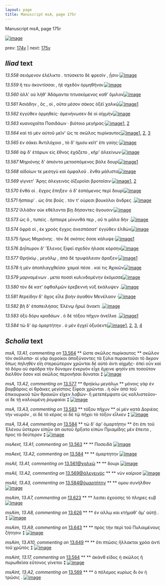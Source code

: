 ```yaml
---
layout: page
title: Manuscript msA, page 175r
---
```


Manuscript msA, page 175r

[![image](http://www.homermultitext.org/iipsrv?OBJ=IIP,1.0&FIF=/project/homer/pyramidal/deepzoom/hmt/vaimg/2017a/VA175RN_0346.tif&WID=100&CVT=JPEG)](http://www.homermultitext.org/ict2/?urn=urn:cite2:hmt:vaimg.2017a:VA175RN_0346)

prev:  [174v](../174v) | next:  [175v](../175v)

## *Iliad* text

*13.558* <a id="13.558"/> σειόμενον ἐλέλικτο . τιτύσκετο δὲ φρεσὶν , ᾗσιν·[![image](http://www.homermultitext.org/iipsrv?OBJ=IIP,1.0&FIF=/project/homer/pyramidal/deepzoom/hmt/vaimg/2017a/VA175RN_0346.tif&RGN=0.182,0.2231,0.454,0.0323&WID=1000&CVT=JPEG)](http://www.homermultitext.org/ict2/?urn=urn:cite2:hmt:vaimg.2017a:VA175RN_0346@0.182,0.2231,0.454,0.0323)

*13.559* <a id="13.559"/> ἤ τευ ἀκοντίσσαι , ἠὲ σχεδὸν ὁρμηθῆναι·[![image](http://www.homermultitext.org/iipsrv?OBJ=IIP,1.0&FIF=/project/homer/pyramidal/deepzoom/hmt/vaimg/2017a/VA175RN_0346.tif&RGN=0.181,0.2404,0.454,0.0323&WID=1000&CVT=JPEG)](http://www.homermultitext.org/ict2/?urn=urn:cite2:hmt:vaimg.2017a:VA175RN_0346@0.181,0.2404,0.454,0.0323)

*13.560* <a id="13.560"/> ἀλλ' οὐ λῆθ' Ἀδάμαντα τιτυσκόμενος καθ' ὅμιλον[![image](http://www.homermultitext.org/iipsrv?OBJ=IIP,1.0&FIF=/project/homer/pyramidal/deepzoom/hmt/vaimg/2017a/VA175RN_0346.tif&RGN=0.182,0.2577,0.454,0.0323&WID=1000&CVT=JPEG)](http://www.homermultitext.org/ict2/?urn=urn:cite2:hmt:vaimg.2017a:VA175RN_0346@0.182,0.2577,0.454,0.0323)

*13.561* <a id="13.561"/> Ἀσιάδην , ὅς , οἱ , οῦτα μέσον σάκος ὀξέϊ χαλκῷ[![image](http://www.homermultitext.org/iipsrv?OBJ=IIP,1.0&FIF=/project/homer/pyramidal/deepzoom/hmt/vaimg/2017a/VA175RN_0346.tif&RGN=0.181,0.2787,0.454,0.0323&WID=1000&CVT=JPEG)](http://www.homermultitext.org/ict2/?urn=urn:cite2:hmt:vaimg.2017a:VA175RN_0346@0.181,0.2787,0.454,0.0323)[1](#msAil_13.A1)

*13.562* <a id="13.562"/> ἐγγύθεν ὁρμηθείς· ἀμενήνωσεν δέ οἱ αἰχμὴν[![image](http://www.homermultitext.org/iipsrv?OBJ=IIP,1.0&FIF=/project/homer/pyramidal/deepzoom/hmt/vaimg/2017a/VA175RN_0346.tif&RGN=0.181,0.2975,0.454,0.0323&WID=1000&CVT=JPEG)](http://www.homermultitext.org/ict2/?urn=urn:cite2:hmt:vaimg.2017a:VA175RN_0346@0.181,0.2975,0.454,0.0323)

*13.563* <a id="13.563"/> κυανοχαῖτα Ποσιδάων · βιότοιο μεγήρας·[![image](http://www.homermultitext.org/iipsrv?OBJ=IIP,1.0&FIF=/project/homer/pyramidal/deepzoom/hmt/vaimg/2017a/VA175RN_0346.tif&RGN=0.178,0.3178,0.454,0.0323&WID=1000&CVT=JPEG)](http://www.homermultitext.org/ict2/?urn=urn:cite2:hmt:vaimg.2017a:VA175RN_0346@0.178,0.3178,0.454,0.0323)[1](#msAext_13.A1), [2](#msAim_13.A1)

*13.564* <a id="13.564"/> καὶ τὸ μὲν αὐτοῦ μεῖν' ὥς τε σκῶλος πυρίκαυτος[![image](http://www.homermultitext.org/iipsrv?OBJ=IIP,1.0&FIF=/project/homer/pyramidal/deepzoom/hmt/vaimg/2017a/VA175RN_0346.tif&RGN=0.178,0.3351,0.454,0.0323&WID=1000&CVT=JPEG)](http://www.homermultitext.org/ict2/?urn=urn:cite2:hmt:vaimg.2017a:VA175RN_0346@0.178,0.3351,0.454,0.0323)[1](#msA_13.A1), [2](#msAim_13.A2), [3](#msAint_13.17)

*13.565* <a id="13.565"/> ἐν σάκει Ἀντιλόχοιο , τὸ δ' ήμισυ κεῖτ' ἐπι γαίης·[![image](http://www.homermultitext.org/iipsrv?OBJ=IIP,1.0&FIF=/project/homer/pyramidal/deepzoom/hmt/vaimg/2017a/VA175RN_0346.tif&RGN=0.182,0.3561,0.435,0.0263&WID=1000&CVT=JPEG)](http://www.homermultitext.org/ict2/?urn=urn:cite2:hmt:vaimg.2017a:VA175RN_0346@0.182,0.3561,0.435,0.0263)

*13.566* <a id="13.566"/> ὰψ δ' ἑτάρων εἰς ἔθνος ἐχάζετο , κῆρ' ἀλεείνων·[![image](http://www.homermultitext.org/iipsrv?OBJ=IIP,1.0&FIF=/project/homer/pyramidal/deepzoom/hmt/vaimg/2017a/VA175RN_0346.tif&RGN=0.182,0.3764,0.416,0.027&WID=1000&CVT=JPEG)](http://www.homermultitext.org/ict2/?urn=urn:cite2:hmt:vaimg.2017a:VA175RN_0346@0.182,0.3764,0.416,0.027)

*13.567* <a id="13.567"/> Μηριόνης δ' ἀπιόντα μετασπόμενος βάλε δουρὶ[![image](http://www.homermultitext.org/iipsrv?OBJ=IIP,1.0&FIF=/project/homer/pyramidal/deepzoom/hmt/vaimg/2017a/VA175RN_0346.tif&RGN=0.186,0.3944,0.416,0.027&WID=1000&CVT=JPEG)](http://www.homermultitext.org/ict2/?urn=urn:cite2:hmt:vaimg.2017a:VA175RN_0346@0.186,0.3944,0.416,0.027)[1](#msAim_13.A3)

*13.568* <a id="13.568"/> αἰδοίων τε μεσηγὺ καὶ ὀμφαλοῦ . ἔνθα μάλιστα[![image](http://www.homermultitext.org/iipsrv?OBJ=IIP,1.0&FIF=/project/homer/pyramidal/deepzoom/hmt/vaimg/2017a/VA175RN_0346.tif&RGN=0.186,0.4117,0.416,0.027&WID=1000&CVT=JPEG)](http://www.homermultitext.org/ict2/?urn=urn:cite2:hmt:vaimg.2017a:VA175RN_0346@0.186,0.4117,0.416,0.027)

*13.569* <a id="13.569"/> γίγνετ' Ἄρης ἀλεγεινὸς ὀϊζυροῖσι βροτοῖσιν·[![image](http://www.homermultitext.org/iipsrv?OBJ=IIP,1.0&FIF=/project/homer/pyramidal/deepzoom/hmt/vaimg/2017a/VA175RN_0346.tif&RGN=0.169,0.4313,0.416,0.027&WID=1000&CVT=JPEG)](http://www.homermultitext.org/ict2/?urn=urn:cite2:hmt:vaimg.2017a:VA175RN_0346@0.169,0.4313,0.416,0.027)[1](#msAil_13.A2), [2](#msAint_13.A2)

*13.570* <a id="13.570"/> ἔνθά οἱ . ἔγχος ἔπηξεν· ὁ δ' ἑσπόμενος περὶ δουρὶ[![image](http://www.homermultitext.org/iipsrv?OBJ=IIP,1.0&FIF=/project/homer/pyramidal/deepzoom/hmt/vaimg/2017a/VA175RN_0346.tif&RGN=0.179,0.4493,0.416,0.027&WID=1000&CVT=JPEG)](http://www.homermultitext.org/ict2/?urn=urn:cite2:hmt:vaimg.2017a:VA175RN_0346@0.179,0.4493,0.416,0.027)

*13.571* <a id="13.571"/> ἤσπαιρ' . ὡς ὅτε βοῦς . τόν τ' ούρεσι βουκόλοι ἄνδρες .[![image](http://www.homermultitext.org/iipsrv?OBJ=IIP,1.0&FIF=/project/homer/pyramidal/deepzoom/hmt/vaimg/2017a/VA175RN_0346.tif&RGN=0.181,0.4658,0.432,0.0301&WID=1000&CVT=JPEG)](http://www.homermultitext.org/ict2/?urn=urn:cite2:hmt:vaimg.2017a:VA175RN_0346@0.181,0.4658,0.432,0.0301)

*13.572* <a id="13.572"/> ϊλλά̆σιν οὐκ εθέλοντα βίῃ δήσαντες ἄγουσιν·[![image](http://www.homermultitext.org/iipsrv?OBJ=IIP,1.0&FIF=/project/homer/pyramidal/deepzoom/hmt/vaimg/2017a/VA175RN_0346.tif&RGN=0.18,0.4876,0.432,0.0263&WID=1000&CVT=JPEG)](http://www.homermultitext.org/ict2/?urn=urn:cite2:hmt:vaimg.2017a:VA175RN_0346@0.18,0.4876,0.432,0.0263)

*13.573* <a id="13.573"/> ὡς ὃ , τυπεὶς . ἤσπαιρε μίνυνθά περ , οὔ τι μάλα δήν .[![image](http://www.homermultitext.org/iipsrv?OBJ=IIP,1.0&FIF=/project/homer/pyramidal/deepzoom/hmt/vaimg/2017a/VA175RN_0346.tif&RGN=0.183,0.5026,0.432,0.0263&WID=1000&CVT=JPEG)](http://www.homermultitext.org/ict2/?urn=urn:cite2:hmt:vaimg.2017a:VA175RN_0346@0.183,0.5026,0.432,0.0263)

*13.574* <a id="13.574"/> ὄφρά οἱ , ἐκ χροὸς ἔγχος ἀνεσπάσατ' ἐγγύθεν ἐλθὼν[![image](http://www.homermultitext.org/iipsrv?OBJ=IIP,1.0&FIF=/project/homer/pyramidal/deepzoom/hmt/vaimg/2017a/VA175RN_0346.tif&RGN=0.183,0.5214,0.432,0.0316&WID=1000&CVT=JPEG)](http://www.homermultitext.org/ict2/?urn=urn:cite2:hmt:vaimg.2017a:VA175RN_0346@0.183,0.5214,0.432,0.0316)

*13.575* <a id="13.575"/> ἥρως Μηριόνης . τὸν δὲ σκότος ὄσσε κάλυψε·[![image](http://www.homermultitext.org/iipsrv?OBJ=IIP,1.0&FIF=/project/homer/pyramidal/deepzoom/hmt/vaimg/2017a/VA175RN_0346.tif&RGN=0.176,0.5409,0.432,0.0316&WID=1000&CVT=JPEG)](http://www.homermultitext.org/ict2/?urn=urn:cite2:hmt:vaimg.2017a:VA175RN_0346@0.176,0.5409,0.432,0.0316)[1](#msAim_13.A4)

*13.576* <a id="13.576"/> Δηΐπυρον δ' Ἕλενος ξίφεϊ σχεδὸν ήλασε κόρσην[![image](http://www.homermultitext.org/iipsrv?OBJ=IIP,1.0&FIF=/project/homer/pyramidal/deepzoom/hmt/vaimg/2017a/VA175RN_0346.tif&RGN=0.178,0.5597,0.432,0.0316&WID=1000&CVT=JPEG)](http://www.homermultitext.org/ict2/?urn=urn:cite2:hmt:vaimg.2017a:VA175RN_0346@0.178,0.5597,0.432,0.0316)

*13.577* <a id="13.577"/> Θρηϊκίῳ , μεγάλῳ , ἀπὸ δὲ τρυφάλειαν ἄραξεν·[![image](http://www.homermultitext.org/iipsrv?OBJ=IIP,1.0&FIF=/project/homer/pyramidal/deepzoom/hmt/vaimg/2017a/VA175RN_0346.tif&RGN=0.174,0.5785,0.432,0.0316&WID=1000&CVT=JPEG)](http://www.homermultitext.org/ict2/?urn=urn:cite2:hmt:vaimg.2017a:VA175RN_0346@0.174,0.5785,0.432,0.0316)[1](#msA_13.A2)

*13.578* <a id="13.578"/> ἡ μὲν ἀποπλαγχθεῖσα· χαμαὶ πέσε . καί τις Ἀχαιῶν[![image](http://www.homermultitext.org/iipsrv?OBJ=IIP,1.0&FIF=/project/homer/pyramidal/deepzoom/hmt/vaimg/2017a/VA175RN_0346.tif&RGN=0.174,0.5988,0.432,0.0316&WID=1000&CVT=JPEG)](http://www.homermultitext.org/ict2/?urn=urn:cite2:hmt:vaimg.2017a:VA175RN_0346@0.174,0.5988,0.432,0.0316)

*13.579* <a id="13.579"/> μαρναμένων . μετα ποσσὶ κυλινδομένην ἐκόμισσε[![image](http://www.homermultitext.org/iipsrv?OBJ=IIP,1.0&FIF=/project/homer/pyramidal/deepzoom/hmt/vaimg/2017a/VA175RN_0346.tif&RGN=0.179,0.6183,0.432,0.0316&WID=1000&CVT=JPEG)](http://www.homermultitext.org/ict2/?urn=urn:cite2:hmt:vaimg.2017a:VA175RN_0346@0.179,0.6183,0.432,0.0316)

*13.580* <a id="13.580"/> τὸν δὲ κατ' ὀφθαλμῶν ἐρεβεννὴ νὺξ ἐκάλυψεν .[![image](http://www.homermultitext.org/iipsrv?OBJ=IIP,1.0&FIF=/project/homer/pyramidal/deepzoom/hmt/vaimg/2017a/VA175RN_0346.tif&RGN=0.174,0.6356,0.432,0.0316&WID=1000&CVT=JPEG)](http://www.homermultitext.org/ict2/?urn=urn:cite2:hmt:vaimg.2017a:VA175RN_0346@0.174,0.6356,0.432,0.0316)

*13.581* <a id="13.581"/> Ἀτρείδην δ' ἄχος εἷλε βοὴν ἀγαθὸν Μενέλαον ·[![image](http://www.homermultitext.org/iipsrv?OBJ=IIP,1.0&FIF=/project/homer/pyramidal/deepzoom/hmt/vaimg/2017a/VA175RN_0346.tif&RGN=0.171,0.6551,0.432,0.0316&WID=1000&CVT=JPEG)](http://www.homermultitext.org/ict2/?urn=urn:cite2:hmt:vaimg.2017a:VA175RN_0346@0.171,0.6551,0.432,0.0316)

*13.582* <a id="13.582"/> βῆ δ' ἐπαπειλήσας Ἑλένῳ ἥρωϊ ἄνακτι .[![image](http://www.homermultitext.org/iipsrv?OBJ=IIP,1.0&FIF=/project/homer/pyramidal/deepzoom/hmt/vaimg/2017a/VA175RN_0346.tif&RGN=0.171,0.6747,0.432,0.0316&WID=1000&CVT=JPEG)](http://www.homermultitext.org/ict2/?urn=urn:cite2:hmt:vaimg.2017a:VA175RN_0346@0.171,0.6747,0.432,0.0316)

*13.583* <a id="13.583"/> ὀξὺ δόρυ κραδάων . ὁ δὲ τόξου πῆχυν ἀνεῖλκε .[![image](http://www.homermultitext.org/iipsrv?OBJ=IIP,1.0&FIF=/project/homer/pyramidal/deepzoom/hmt/vaimg/2017a/VA175RN_0346.tif&RGN=0.171,0.6912,0.432,0.0316&WID=1000&CVT=JPEG)](http://www.homermultitext.org/ict2/?urn=urn:cite2:hmt:vaimg.2017a:VA175RN_0346@0.171,0.6912,0.432,0.0316)[1](#msA_13.A3)

*13.584* <a id="13.584"/> τὼ δ' ὰρ ὁμαρτήτην . ὁ μὲν ἔγχεϊ ὀξυόεντι[![image](http://www.homermultitext.org/iipsrv?OBJ=IIP,1.0&FIF=/project/homer/pyramidal/deepzoom/hmt/vaimg/2017a/VA175RN_0346.tif&RGN=0.169,0.7115,0.432,0.0316&WID=1000&CVT=JPEG)](http://www.homermultitext.org/ict2/?urn=urn:cite2:hmt:vaimg.2017a:VA175RN_0346@0.169,0.7115,0.432,0.0316)[1](#msAext_13.A2), [2](#msAim_13.A5), [3](#msAil_13.A3), [4](#msA_13.A4)

## *Scholia* text

*msA, 13.A1, commenting on* [13.564](#13.564)  <a id="msA_13.A1"/> **														 ὥστε σκῶλος πυρίκαυτος 													** 														 σκῶλον τὸν σκόλοπα- οἱ γὰρ ἀγροίκοι ἀποξύνοντες τὰ ξύλα πυρακτοῦσι τὸ ἄκρον ὅπως πηληθὲν 															εἴη στερεώτερον χρῶνται δὲ αὐτὸ ἀντι αἰχμῆς- ἐπεὶ οὖν καὶ τὸ δόρυ οὐ σφόδρα τὴν δύναμιν 															ἐνεργὸν εἶχε ἔμεινε φησὶν επι τοσοῦτον διελθὸν ὅσον καὶ σκῶλος περονῆσαι δύναται ⁑ 													[![image](http://www.homermultitext.org/iipsrv?OBJ=IIP,1.0&FIF=/project/homer/pyramidal/deepzoom/hmt/vaimg/2017a/VA175RN_0346.tif&RGN=0.193,0.1097,0.618,0.0533&WID=1000&CVT=JPEG)](http://www.homermultitext.org/ict2/?urn=urn:cite2:hmt:vaimg.2017a:VA175RN_0346@0.193,0.1097,0.618,0.0533)

*msA, 13.A2, commenting on* [13.577](#13.577)  <a id="msA_13.A2"/> **														 θρηϊκίω μεγάλωι 													** 														 μόνοις γὰρ ἐν βαρβάροις οἱ θρᾶικες μεγίστοις ξίφεσι χρῶνται . ἠ οὖν ἀπὸ τοῦ ἐπικουρικοῦ τῶν 															θραικῶν εἴχεν λαβὼν- ἢ μετεπέμψατο ὡς καλλιστεῦον- οἱ δε τῇ καλουμένη ῥομφαίαι ⁑ 													[![image](http://www.homermultitext.org/iipsrv?OBJ=IIP,1.0&FIF=/project/homer/pyramidal/deepzoom/hmt/vaimg/2017a/VA175RN_0346.tif&RGN=0.165,0.7415,0.634,0.0308&WID=1000&CVT=JPEG)](http://www.homermultitext.org/ict2/?urn=urn:cite2:hmt:vaimg.2017a:VA175RN_0346@0.165,0.7415,0.634,0.0308)

*msA, 13.A3, commenting on* [13.583](#13.583)  <a id="msA_13.A3"/> **														 τόξου πῆχυν 													** 														 οἱ μὲν κατὰ Δοριὲας τὴν νευράν , οἱ δὲ τὸ κέρας οἱ δὲ τῷ πήχει τὸ τόξον εἷλκεν ⁑ 													[![image](http://www.homermultitext.org/iipsrv?OBJ=IIP,1.0&FIF=/project/homer/pyramidal/deepzoom/hmt/vaimg/2017a/VA175RN_0346.tif&RGN=0.152,0.7611,0.652,0.0203&WID=1000&CVT=JPEG)](http://www.homermultitext.org/ict2/?urn=urn:cite2:hmt:vaimg.2017a:VA175RN_0346@0.152,0.7611,0.652,0.0203)

*msA, 13.A4, commenting on* [13.584](#13.584)  <a id="msA_13.A4"/> **														 τὼ δ' άρ' ὁμαρτήτην 													** 														 ὅτι ἐπι τοῦ Ἐλένου ὕστερον εἰπῶν ἀπ αυτοῦ ἤρξατο εἰπὼν Πριαμίδης μὲν ἔπειτα , προς τὸ 															δεύτερον ⁑ 													[![image](http://www.homermultitext.org/iipsrv?OBJ=IIP,1.0&FIF=/project/homer/pyramidal/deepzoom/hmt/vaimg/2017a/VA175RN_0346.tif&RGN=0.147,0.7678,0.66,0.0293&WID=1000&CVT=JPEG)](http://www.homermultitext.org/ict2/?urn=urn:cite2:hmt:vaimg.2017a:VA175RN_0346@0.147,0.7678,0.66,0.0293)

*msAext, 13.A1, commenting on* [13.563](#13.563)  <a id="msAext_13.A1"/> **							 						** 							 Ποσειδά 						[![image](http://www.homermultitext.org/iipsrv?OBJ=IIP,1.0&FIF=/project/homer/pyramidal/deepzoom/hmt/vaimg/2017a/VA175RN_0346.tif&RGN=0.8147,0.3217,0.07019,0.02434&WID=1000&CVT=JPEG)](http://www.homermultitext.org/ict2/?urn=urn:cite2:hmt:vaimg.2017a:VA175RN_0346@0.8147,0.3217,0.07019,0.02434)

*msAext, 13.A2, commenting on* [13.584](#13.584)  <a id="msAext_13.A2"/> **							 						** 							 ὁμαρτητην 						[![image](http://www.homermultitext.org/iipsrv?OBJ=IIP,1.0&FIF=/project/homer/pyramidal/deepzoom/hmt/vaimg/2017a/VA175RN_0346.tif&RGN=0.8209,0.7201,0.05730,0.02047&WID=1000&CVT=JPEG)](http://www.homermultitext.org/ict2/?urn=urn:cite2:hmt:vaimg.2017a:VA175RN_0346@0.8209,0.7201,0.05730,0.02047)

*msAil, 13.A1, commenting on* [13.561@χαλκῷ](#13.561@χαλκῷ)  <a id="msAil_13.A1"/> **							 						** 							 δουρι 						[![image](http://www.homermultitext.org/iipsrv?OBJ=IIP,1.0&FIF=/project/homer/pyramidal/deepzoom/hmt/vaimg/2017a/VA175RN_0346.tif&RGN=0.5405,0.2823,0.02966,0.01508&WID=1000&CVT=JPEG)](http://www.homermultitext.org/ict2/?urn=urn:cite2:hmt:vaimg.2017a:VA175RN_0346@0.5405,0.2823,0.02966,0.01508)

*msAil, 13.A2, commenting on* [13.569@ἀλεγεινὸς](#13.569@ἀλεγεινὸς)  <a id="msAil_13.A2"/> **							 						** 							 νὺν καίριοσ 						[![image](http://www.homermultitext.org/iipsrv?OBJ=IIP,1.0&FIF=/project/homer/pyramidal/deepzoom/hmt/vaimg/2017a/VA175RN_0346.tif&RGN=0.3226,0.4295,0.06190,0.01369&WID=1000&CVT=JPEG)](http://www.homermultitext.org/ict2/?urn=urn:cite2:hmt:vaimg.2017a:VA175RN_0346@0.3226,0.4295,0.06190,0.01369)

*msAil, 13.A3, commenting on* [13.584@ὁμαρτήτην](#13.584@ὁμαρτήτην)  <a id="msAil_13.A3"/> **							 						** 							 ομου συνήλθον 						[![image](http://www.homermultitext.org/iipsrv?OBJ=IIP,1.0&FIF=/project/homer/pyramidal/deepzoom/hmt/vaimg/2017a/VA175RN_0346.tif&RGN=0.2839,0.7116,0.07019,0.01300&WID=1000&CVT=JPEG)](http://www.homermultitext.org/ict2/?urn=urn:cite2:hmt:vaimg.2017a:VA175RN_0346@0.2839,0.7116,0.07019,0.01300)

*msAim, 13.A7, commenting on* [13.623](#13.623)  <a id="msAim_13.A7"/> **							 						** 							 λειπει ἐχούσης τὸ πληρες ευβ 						[![image](http://www.homermultitext.org/iipsrv?OBJ=IIP,1.0&FIF=/project/homer/pyramidal/deepzoom/hmt/vaimg/2017a/VA175VN_0677.tif&RGN=0.434,0.4786,0.072,0.0518&WID=1000&CVT=JPEG)](http://www.homermultitext.org/ict2/?urn=urn:cite2:hmt:vaimg.2017a:VA175VN_0677@0.434,0.4786,0.072,0.0518)

*msAim, 13.A8, commenting on* [13.626](#13.626)  <a id="msAim_13.A8"/> **							 						** 							 ἐν αλλῳ και κτήμαθ' ἄμ' αὐτῇ . ⁑ 						[![image](http://www.homermultitext.org/iipsrv?OBJ=IIP,1.0&FIF=/project/homer/pyramidal/deepzoom/hmt/vaimg/2017a/VA175RN_0346.tif&RGN=0.599,0.3441,0.09,0.0255&WID=1000&CVT=JPEG)](http://www.homermultitext.org/ict2/?urn=urn:cite2:hmt:vaimg.2017a:VA175RN_0346@0.599,0.3441,0.09,0.0255)

*msAim, 13.A9, commenting on* [13.643](#13.643)  <a id="msAim_13.A9"/> **							 						** 							 πρὸς τὴν περὶ τοῦ Πυλαιμένους ζήτησιν ⁑ 						[![image](http://www.homermultitext.org/iipsrv?OBJ=IIP,1.0&FIF=/project/homer/pyramidal/deepzoom/hmt/vaimg/2017a/VA175RN_0346.tif&RGN=0.595,0.3922,0.113,0.0346&WID=1000&CVT=JPEG)](http://www.homermultitext.org/ict2/?urn=urn:cite2:hmt:vaimg.2017a:VA175RN_0346@0.595,0.3922,0.113,0.0346)

*msAim, 13.A10, commenting on* [13.649](#13.649)  <a id="msAim_13.A10"/> **							 						** 							 ὅτι πτῶσις ἤλλακται χρόα ἀντὶ τοῦ χρῶτὸς ⁑ 						[![image](http://www.homermultitext.org/iipsrv?OBJ=IIP,1.0&FIF=/project/homer/pyramidal/deepzoom/hmt/vaimg/2017a/VA175RN_0346.tif&RGN=0.571,0.7235,0.102,0.0263&WID=1000&CVT=JPEG)](http://www.homermultitext.org/ict2/?urn=urn:cite2:hmt:vaimg.2017a:VA175RN_0346@0.571,0.7235,0.102,0.0263)

*msAint, 13.17, commenting on* [13.564](#13.564)  <a id="msAint_13.17"/> **							 						** 							 								 ἀκάνθ εἰδος ἡ σκῶλος ἢ πυρωθεῖσα εὔτονος γίνεται ⁑ 						[![image](http://www.homermultitext.org/iipsrv?OBJ=IIP,1.0&FIF=/project/homer/pyramidal/deepzoom/hmt/vaimg/2017a/VA175RN_0346.tif&RGN=0.1172,0.3184,0.06006,0.04592&WID=1000&CVT=JPEG)](http://www.homermultitext.org/ict2/?urn=urn:cite2:hmt:vaimg.2017a:VA175RN_0346@0.1172,0.3184,0.06006,0.04592)

*msAint, 13.A2, commenting on* [13.569](#13.569)  <a id="msAint_13.A2"/> **							 						** 							 ὁ πόλεμος κυρίως δι ὸν ἡ τρῶσις . 						[![image](http://www.homermultitext.org/iipsrv?OBJ=IIP,1.0&FIF=/project/homer/pyramidal/deepzoom/hmt/vaimg/2017a/VA175RN_0346.tif&RGN=0.1133,0.4304,0.07167,0.02905&WID=1000&CVT=JPEG)](http://www.homermultitext.org/ict2/?urn=urn:cite2:hmt:vaimg.2017a:VA175RN_0346@0.1133,0.4304,0.07167,0.02905)